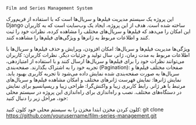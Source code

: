                                                                                                                 Film and Series Management System
این پروژه یک سیستم مدیریت فیلم‌ها و سریال‌ها است که با استفاده از فریم‌ورک Django ساخته شده است. هدف از این پروژه، ایجاد یک وب‌سایت است که به کاربران این امکان را می‌دهد که فیلم‌ها و سریال‌های مختلف را مشاهده کرده، نظرات خود را ثبت کنند و اطلاعات مربوط به ژانرها و ویژگی‌های فیلم‌ها را مشاهده کنند.

ویژگی‌ها
مدیریت فیلم‌ها و سریال‌ها: امکان افزودن، ویرایش و حذف فیلم‌ها و سریال‌ها با اطلاعات مربوط به مدت زمان، ژانر، سال تولید و جزئیات دیگر.
نظرات کاربران: کاربران می‌توانند نظرات خود را برای فیلم‌ها و سریال‌ها ارسال کنند و با استفاده از امتیازدهی، تجربه خود را به اشتراک بگذارند.
صفحه‌بندی (Pagination): صفحات مختلف فیلم‌ها و سریال‌ها به صورت صفحه‌بندی شده نمایش داده می‌شود تا تجربه کاربری بهبود یابد.
نمایش ژانرها: نمایش فهرست ژانرهای مختلف و امکان مشاهده فیلم‌ها و سریال‌های مرتبط با هر ژانر.
رابط کاربری زیبا و واکنش‌گرا: طراحی زیبا و ریسپانسیو برای نمایش در دستگاه‌های مختلف.
نصب و راه‌اندازی
برای راه‌اندازی این پروژه در سیستم محلی خود، مراحل زیر را دنبال کنید:

کلون کردن مخزن ابتدا مخزن را به سیستم محلی خود کلون کنید:
git clone https://github.com/yourusername/film-series-management.git
